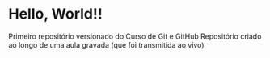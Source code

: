 # Hello, World!!
 Primeiro repositório versionado do Curso de Git e GitHub
 Repositório criado ao longo de uma aula gravada (que foi transmitida ao vivo)